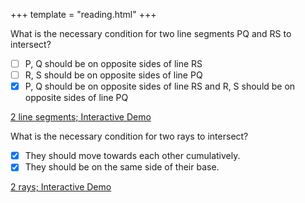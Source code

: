 +++
template = "reading.html"
+++

What is the necessary condition for two line segments PQ and RS to intersect?

- [ ] P, Q should be on opposite sides of line RS
- [ ] R, S should be on opposite sides of line PQ
- [x] P, Q should be on opposite sides of line RS and R, S should be on opposite sides of line PQ

[2 line segments; Interactive Demo](/wasm?name=xn_2_lnsegs)

What is the necessary condition for two rays to intersect?

- [x] They should move towards each other cumulatively.
- [x] They should be on the same side of their base.

[2 rays; Interactive Demo](/wasm?name=xn_2_rays)
